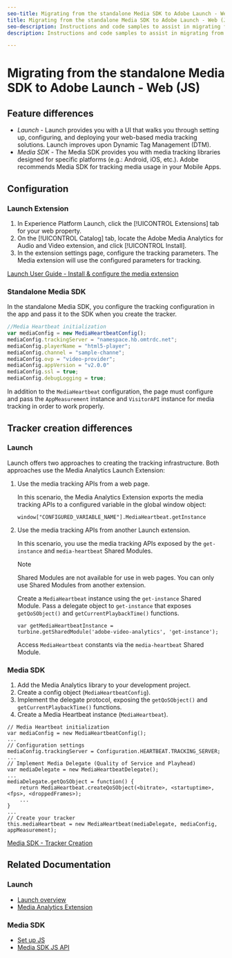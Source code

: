 ```yaml
---
seo-title: Migrating from the standalone Media SDK to Adobe Launch - Web (JS)
title: Migrating from the standalone Media SDK to Adobe Launch - Web (JS)
seo-description: Instructions and code samples to assist in migrating from the Media SDK to Launch.
description: Instructions and code samples to assist in migrating from the Media SDK to Launch.

---
```


# Migrating from the standalone Media SDK to Adobe Launch - Web (JS)

## Feature differences

* *Launch* - Launch provides you with a UI that walks you through setting up, configuring, and deploying your web-based media tracking solutions. Launch improves upon Dynamic Tag Management (DTM). 
* *Media SDK* - The Media SDK provides you with media tracking libraries designed for specific platforms (e.g.: Android, iOS, etc.). Adobe recommends Media SDK for tracking media usage in your Mobile Apps.

## Configuration

### Launch Extension

1. In Experience Platform Launch, click the [!UICONTROL Extensions] tab for your 
    web property.
1. On the [!UICONTROL Catalog] tab, locate the Adobe Media Analytics for Audio and 
    Video extension, and click [!UICONTROL Install].
1. In the extension settings page, configure the tracking parameters.
    The Media extension will use the configured parameters for tracking. 

[Launch User Guide - Install & configure the media extension](https://docs.adobe.com/content/help/en/launch/using/extensions-ref/adobe-extension/media-analytics-extension/overview.html#install-and-configure-the-ma-extension)

### Standalone Media SDK

In the standalone Media SDK, you configure the tracking configuration in the app 
and pass it to the SDK when you create the tracker. 

```javascript
//Media Heartbeat initialization
var mediaConfig = new MediaHeartbeatConfig();
mediaConfig.trackingServer = "namespace.hb.omtrdc.net";
mediaConfig.playerName = "html5-player";
mediaConfig.channel = "sample-channe";
mediaConfig.ovp = "video-provider";
mediaConfig.appVersion = "v2.0.0"
mediaConfig.ssl = true;
mediaConfig.debugLogging = true;
```

In addition to the `MediaHeartbeat` configuration, the page must configure and pass 
the `AppMeasurement` instance and `VisitorAPI` instance for media tracking in order 
to work properly.

## Tracker creation differences

### Launch

Launch offers two approaches to creating the tracking infrastructure. Both approaches use the Media Analytics Launch Extension:

1. Use the media tracking APIs from a web page.

    In this scenario, the Media Analytics Extension exports the media tracking APIs to a configured variable in the global window object: 

    ```
    window["CONFIGURED_VARIABLE_NAME"].MediaHeartbeat.getInstance
    ```

1. Use the media tracking APIs from another Launch extension.

    In this scenario, you use the media tracking APIs exposed by the `get-instance` and `media-heartbeat` Shared Modules.

    >[!NOTE]
    >
    >Shared Modules are not available for use in web pages. You can only use Shared Modules from another extension.

    Create a `MediaHeartbeat` instance using the `get-instance` Shared Module. 
    Pass a delegate object to `get-instance` that exposes `getQoSObject()` and `getCurrentPlaybackTime()` functions.

    ```
    var getMediaHeartbeatInstance =
    turbine.getSharedModule('adobe-video-analytics', 'get-instance');
    ```

    Access `MediaHeartbeat` constants via the `media-heartbeat` Shared Module.
      
### Media SDK

1. Add the Media Analytics library to your development project.
1. Create a config object (`MediaHeartbeatConfig`).
1. Implement the delegate protocol, exposing the `getQoSObject()` and `getCurrentPlaybackTime()` functions.
1. Create a Media Heartbeat instance (`MediaHeartbeat`).

```
// Media Heartbeat initialization
var mediaConfig = new MediaHeartbeatConfig();
...
// Configuration settings
mediaConfig.trackingServer = Configuration.HEARTBEAT.TRACKING_SERVER;
...
// Implement Media Delegate (Quality of Service and Playhead)
var mediaDelegate = new MediaHeartbeatDelegate();
...
mediaDelegate.getQoSObject = function() {
    return MediaHeartbeat.createQoSObject(<bitrate>, <startuptime>, <fps>, <droppedFrames>);
    ...
}
...
// Create your tracker
this.mediaHeartbeat = new MediaHeartbeat(mediaDelegate, mediaConfig, appMeasurement);
```

[Media SDK - Tracker Creation](https://docs.adobe.com/content/help/en/media-analytics/using/sdk-implement/cookbook/sdk-vs-launch-qoe.html)

## Related Documentation

### Launch 

* [Launch overview](https://docs.adobe.com/content/help/en/launch/using/overview.html)
* [Media Analytics Extension](https://docs.adobe.com/content/help/en/launch/using/extensions-ref/adobe-extension/media-analytics-extension/overview.html)

### Media SDK 

* [Set up JS](/help/sdk-implement/setup/set-up-js.md)
* [Media SDK JS API](https://adobe-marketing-cloud.github.io/media-sdks/reference/javascript/MediaHeartbeat.html)

